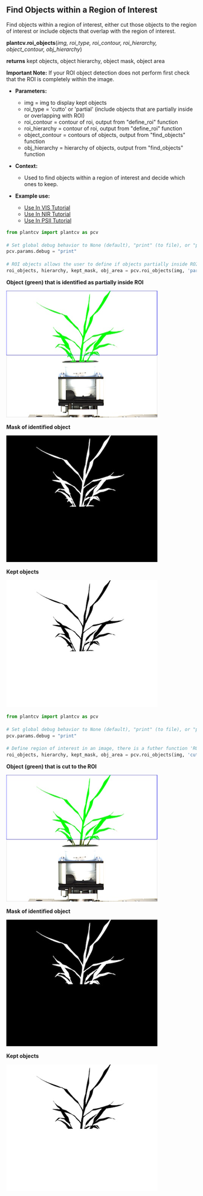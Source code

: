 ## Find Objects within a Region of Interest

Find objects within a region of interest, either cut those objects to the region of interest 
or include objects that overlap with the region of interest.

**plantcv.roi_objects**(*img, roi_type, roi_contour, roi_hierarchy, object_contour, obj_hierarchy*)

**returns** kept objects, object hierarchy, object mask, object area

**Important Note:** If your ROI object detection does not perform first check that the ROI is 
completely within the image.

- **Parameters:**
    - img = img to display kept objects
    - roi_type = 'cutto' or 'partial' (include objects that are partially inside or overlapping with ROI)
    - roi_contour = contour of roi, output from "define_roi" function
    - roi_hierarchy = contour of roi, output from "define_roi" function
    - object_contour = contours of objects, output from "find_objects" function 
    - obj_hierarchy = hierarchy of objects, output from "find_objects" function
    
- **Context:**
    - Used to find objects within a region of interest and decide which ones to keep.
- **Example use:**
    - [Use In VIS Tutorial](vis_tutorial.md)
    - [Use In NIR Tutorial](nir_tutorial.md)
    - [Use In PSII Tutorial](psII_tutorial.md) 

```python
from plantcv import plantcv as pcv

# Set global debug behavior to None (default), "print" (to file), or "plot" (Jupyter Notebooks or X11)
pcv.params.debug = "print"

# ROI objects allows the user to define if objects partially inside ROI are included or if objects are cut to ROI.
roi_objects, hierarchy, kept_mask, obj_area = pcv.roi_objects(img, 'partial', roi, roi_hierarchy, objects, obj_hierarchy)
```

**Object (green) that is identified as partially inside ROI**

![Screenshot](img/documentation_images/roi_objects/obj_on_img1.jpg)

**Mask of identified object**

![Screenshot](img/documentation_images/roi_objects/mask1.jpg)

**Kept objects**

![Screenshot](img/documentation_images/roi_objects/kept_objects1.jpg)

```python
from plantcv import plantcv as pcv

# Set global debug behavior to None (default), "print" (to file), or "plot" (Jupyter Notebooks or X11)
pcv.params.debug = "print"

# Define region of interest in an image, there is a futher function 'ROI Objects' that allows the user to define if you want to include objects partially inside ROI or if you want to do cut objects to ROI.
roi_objects, hierarchy, kept_mask, obj_area = pcv.roi_objects(img, 'cutto', roi, roi_hierarchy, objects, obj_hierarchy)
```

**Object (green) that is cut to the ROI**

![Screenshot](img/documentation_images/roi_objects/obj_on_img2.jpg)

**Mask of identified object**

![Screenshot](img/documentation_images/roi_objects/mask2.jpg)

**Kept objects**

![Screenshot](img/documentation_images/roi_objects/kept_objects2.jpg)
